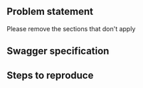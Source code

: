 ## Problem statement

Please remove the sections that don't apply

## Swagger specification

## Steps to reproduce
